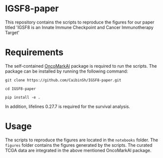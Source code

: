 # IGSF8-paper
This repository contains the scripts to reproduce the figures for our paper titled 'IGSF8 is an Innate Immune Checkpoint and Cancer Immunotherapy Target'

# Requirements
The self-contained [OncoMarkAI](OncoMarkAI/README.md) package is required to run the scripts. The package can be installed by running the following command:
```
git clone https://github.com/CaibinSh/IGSF8-paper.git

cd IGSF8-paper

pip install -e .
```
In addition, lifelines 0.27.7 is required for the survival analysis.

# Usage
The scripts to reproduce the figures are located in the `notebooks` folder. The `figures` folder contains the figures generated by the scripts. The curated TCGA data are integrated in the above mentioned OncoMarkAI package.
